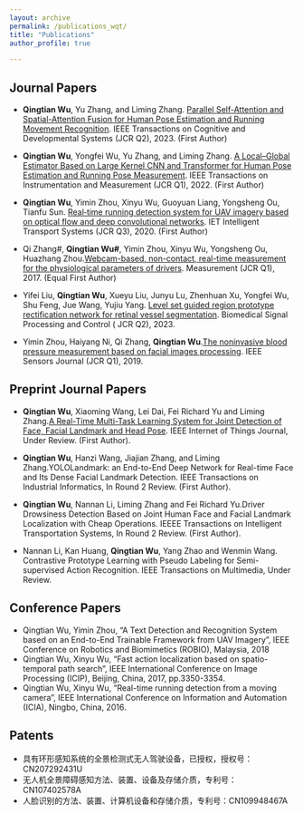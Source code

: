 ```yaml
---
layout: archive
permalink: /publications_wqt/
title: "Publications"
author_profile: true

---
```


Journal Papers
------

* **Qingtian Wu**, Yu Zhang, and Liming Zhang. [Parallel Self-Attention and Spatial-Attention Fusion for Human Pose Estimation and Running Movement Recognition](https://ieeexplore.ieee.org/abstract/document/10124029). IEEE Transactions on Cognitive and Developmental Systems (JCR Q2), 2023. (First Author)

* **Qingtian Wu**, Yongfei Wu, Yu Zhang, and Liming Zhang. [A Local–Global Estimator Based on Large Kernel CNN and Transformer for Human Pose Estimation and Running Pose Measurement](https://ieeexplore.ieee.org/document/9863852). IEEE Transactions on Instrumentation and Measurement (JCR Q1), 2022. (First Author) 

* **Qingtian Wu**, Yimin Zhou, Xinyu Wu, Guoyuan Liang, Yongsheng Ou, Tianfu Sun. [Real‐time running detection system for UAV imagery based on optical flow and deep convolutional networks](https://ietresearch.onlinelibrary.wiley.com/doi/full/10.1049/iet-its.2019.0455). IET Intelligent Transport Systems (JCR Q3), 2020. (First Author) 

* Qi Zhang#, **Qingtian Wu#**, Yimin Zhou, Xinyu Wu, Yongsheng Ou, Huazhang Zhou.[Webcam-based, non-contact, real-time measurement for the physiological parameters of drivers](https://www.sciencedirect.com/science/article/pii/S0263224117300076). Measurement (JCR Q1), 2017. (Equal First Author)

* Yifei Liu, **Qingtian Wu**, Xueyu Liu, Junyu Lu, Zhenhuan Xu, Yongfei Wu, Shu Feng, Jue Wang, Yujiu Yang. [Level set guided region prototype rectification network for retinal vessel segmentation](https://www.sciencedirect.com/science/article/pii/S1746809423008613). Biomedical Signal Processing and Control ( JCR Q2), 2023. 

* Yimin Zhou, Haiyang Ni, Qi Zhang, **Qingtian Wu**.[The noninvasive blood pressure measurement based on facial images processing](https://ieeexplore.ieee.org/abstract/document/8779745). IEEE Sensors Journal (JCR Q1), 2019. 

Preprint Journal Papers
------

* **Qingtian Wu**, Xiaoming Wang, Lei Dai, Fei Richard Yu and Liming Zhang.[A Real-Time Multi-Task Learning System for Joint Detection of Face, Facial Landmark and Head Pose](https://arxiv.org/abs/2309.11773). IEEE Internet of Things Journal, Under Review. (First Author).

* **Qingtian Wu**, Hanzi Wang, Jiajian Zhang, and Liming Zhang.YOLOLandmark: an End-to-End Deep Network for Real-time Face and Its Dense Facial Landmark Detection. IEEE Transactions on Industrial Informatics, In Round 2 Review. (First Author).

* **Qingtian Wu**, Nannan Li, Liming Zhang and Fei Richard Yu.Driver Drowsiness Detection Based on Joint Human Face and Facial Landmark Localization with Cheap Operations. IEEEE Transactions on Intelligent Transportation Systems, In Round 2 Review. (First Author).

* Nannan Li, Kan Huang, **Qingtian Wu**, Yang Zhao and Wenmin Wang. Contrastive Prototype Learning with Pseudo Labeling for Semi-supervised Action Recognition.
 IEEE Transactions on Multimedia, Under Review.

Conference Papers
------
* Qingtian Wu, Yimin Zhou, “A Text Detection and Recognition System based on an End-to-End Trainable Framework from UAV Imagery”, IEEE Conference on Robotics and Biomimetics (ROBIO), Malaysia, 2018
* Qingtian Wu, Xinyu Wu, “Fast action localization based on spatio-temporal path search”, IEEE International Conference on Image Processing (ICIP), Beijing, China, 2017, pp.3350-3354.
* Qingtian Wu, Xinyu Wu, “Real-time running detection from a moving camera”, IEEE International Conference on
Information and Automation (ICIA), Ningbo, China, 2016.

Patents
------
* 具有环形感知系统的全景检测式无人驾驶设备，已授权，授权号：CN207292431U
* 无人机全景障碍感知方法、装置、设备及存储介质，专利号：CN107402578A
* 人脸识别的方法、装置、计算机设备和存储介质，专利号：CN109948467A



